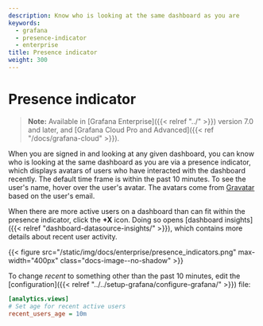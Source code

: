 ```yaml
---
description: Know who is looking at the same dashboard as you are
keywords:
  - grafana
  - presence-indicator
  - enterprise
title: Presence indicator
weight: 300
---
```


# Presence indicator

> **Note:** Available in [Grafana Enterprise]({{< relref "../" >}}) version 7.0 and later, and [Grafana Cloud Pro and Advanced]({{< ref "/docs/grafana-cloud" >}}).

When you are signed in and looking at any given dashboard, you can know who is looking at the same dashboard as you are via a presence indicator, which displays avatars of users who have interacted with the dashboard recently. The default time frame is within the past 10 minutes. To see the user's name, hover over the user's avatar. The avatars come from [Gravatar](https://gravatar.com) based on the user's email.

When there are more active users on a dashboard than can fit within the presence indicator, click the **+X** icon. Doing so opens [dashboard insights]({{< relref "dashboard-datasource-insights/" >}}), which contains more details about recent user activity.

{{< figure src="/static/img/docs/enterprise/presence_indicators.png" max-width="400px" class="docs-image--no-shadow" >}}

To change _recent_ to something other than the past 10 minutes, edit the [configuration]({{< relref "../../setup-grafana/configure-grafana/" >}}) file:

```ini
[analytics.views]
# Set age for recent active users
recent_users_age = 10m
```
